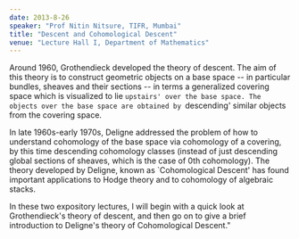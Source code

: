 ```yaml
---
date: 2013-8-26
speaker: "Prof Nitin Nitsure, TIFR, Mumbai"
title: "Descent and Cohomological Descent"
venue: "Lecture Hall I, Department of Mathematics"
---
```

Around 1960, Grothendieck developed the theory of descent. The aim of
this theory is to construct geometric objects on a base space -- in
particular bundles, sheaves and their sections -- in terms a generalized
covering space which is visualized to lie `upstairs' over the base space.
The objects over the base space are obtained by `descending' similar
objects from the covering space.

   In late 1960s-early 1970s, Deligne addressed the problem of how to
understand cohomology of the base space via cohomology of a covering, by
this time descending cohomology classes (instead of just descending global
sections of sheaves, which is the case of 0th cohomology). The theory
developed by Deligne, known as `Cohomological Descent' has found important
applications to Hodge theory and to cohomology of algebraic stacks.

   In these two expository lectures, I will begin with a quick look at
Grothendieck's theory of descent, and then go on to give a brief
introduction to Deligne's theory of Cohomological Descent."
